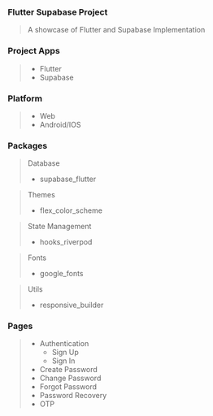 ### Flutter Supabase Project

> A showcase of Flutter and Supabase Implementation



### Project Apps
> * Flutter
> * Supabase



### Platform
> * Web
> * Android/IOS



### Packages
> Database
> * supabase_flutter

> Themes
> * flex_color_scheme

> State Management
> * hooks_riverpod

> Fonts
> * google_fonts

> Utils
> * responsive_builder


### Pages
>   * Authentication
>     * Sign Up
>     * Sign In
>    * Create Password
>    * Change Password
>    * Forgot Password
>    * Password Recovery
>    * OTP 

